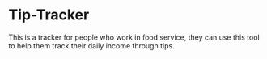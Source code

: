 # Tip-Tracker
This is a tracker for people who work in food service, they can use this tool to help them track their daily income through tips.

